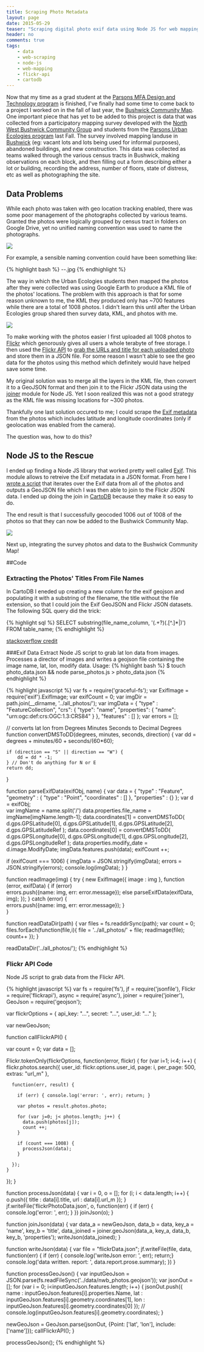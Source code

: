 ```yaml
---
title: Scraping Photo Metadata
layout: page
date: 2015-05-29
teaser: "Scraping digital photo exif data using Node JS for web mapping."
header: no
comments: true
tags: 
    - data 
    - web-scraping 
    - node-js 
    - web-mapping 
    - flickr-api 
    - cartodb
---
```


Now that my time as a grad student at the [Parsons MFA Design and Technology program](http://www.newschool.edu/parsons/mfa-design-technology/) is finished, I've finally had some time to come back to a project I worked on in the fall of last year, the [Bushwick Community Map](http://www.bushwickcommunitymap.org). One important piece that has yet to be added to this project is data that was collected from a participatory mapping survey developed with the [North West Bushwick Community Group](http://www.nwbcommunity.org/) and students from the [Parsons Urban Ecologies program](http://www.newschool.edu/parsons/ms-design-urban-ecology/) last Fall. The survey involved mapping landuse in [Bushwick](http://en.wikipedia.org/wiki/Bushwick,_Brooklyn) (eg: vacant lots and lots being used for informal purposes), abandoned buildings, and new construction. This data was collected as teams walked through the various census tracts in Bushwick, making observations on each block, and then filling out a form describing either a lot or building, recording the address, number of floors, state of distress, etc as well as photographing the site. 

## Data Problems
While each photo was taken with geo location tracking enabled, there was some poor management of the photographs collected by various teams. Granted the photos were logically grouped by census tract in folders on Google Drive, yet no unified naming convention was used to name the photographs. 

![]({{site.urlimg}}photo-naming.png)

For example, a sensible naming convention could have been something like:  

{% highlight bash %}
<building-number>-<street>-<census-tract>.jpg
{% endhighlight %}

The way in which the Urban Ecologies students then mapped the photos after they were collected was using Google Earth to produce a KML file of the photos' locations. The problem with this approach is that for some reason unknown to me, the KML they produced only has ~700 features while there are a total of 1008 photos. I didn't learn this until after the Urban Ecologies group shared then survey data, KML, and photos with me. 

![]({{site.urlimg}}bushwick_photos_qgis.png)

To make working with the photos easier I first uploaded all 1008 photos to [Flickr](https://www.flickr.com/) which genorously gives all users a whole terabyte of free storage. I then used the [Flickr API](https://www.flickr.com/services/api/) to [grab the URLs and title for each uploaded photo](#flickr-api-code) and store them in a JSON file. For some reason I wasn't able to see the geo data for the photos using this method which definitely would have helped save some time. 

My original solution was to merge all the layers in the KML file, then convert it to a GeoJSON format and then join it to the Flickr JSON data using the [joiner](https://www.npmjs.com/package/joiner) module for Node JS. Yet I soon realized this was not a good strategy as the KML file was missing locations for ~300 photos. 

Thankfully one last solution occured to me; I could scrape the [Exif metadata](http://en.wikipedia.org/wiki/Exchangeable_image_file_format) from the photos which includes latitude and longitude coordinates (only if geolocation was enabled from the camera). 

The question was, how to do this?

## Node JS to the Rescue

I ended up finding a Node JS library that worked pretty well called [Exif](https://github.com/gomfunkel/node-exif). This module allows to retreive the Exif metadata in a JSON format. From here I [wrote a script](#exif-data-extract) that iterates over the Exif data from all of the photos and outputs a GeoJSON file which I was then able to join to the Flickr JSON data. I ended up doing the join in [CartoDB](https://cartodb.com/) because they make it so easy to do.

The end result is that I successfully geocoded 1006 out of 1008 of the photos so that they can now be added to the Bushwick Community Map. 

![]({{site.urlimg}}bushwick_final_data_cartodb.png)

Next up, integrating the survey photos and data to the Bushwick Community Map!

##Code
<h3>Extracting the Photos' Titles From File Names</h3>

In CartoDB I eneded up creating a new column for the exif geojson and populating it with a substring of the filename, the title without the file extension, so that I could join the Exif GeoJSON and Flickr JSON datasets.  
The following SQL query did the trick:  

{% highlight sql %}
SELECT substring(file_name_column, '(.+?)(\.[^.]*$|$)') FROM table_name;
{% endhighlight %}

[stackoverflow credit](http://stackoverflow.com/questions/624870/regex-get-filename-without-extension-in-one-shot)


###Exif Data Extract
Node JS script to grab lat lon data from images. Processes a director of images and writes a geojson file containing the image name, lat, lon, modify data. Usage: {% highlight bash %} $ touch photo_data.json && node parse_photos.js > photo_data.json {% endhighlight %}


{% highlight javascript %}
var fs = require('graceful-fs');
var ExifImage = require('exif').ExifImage;
var exifCount = 0;
var imgDir = path.join(__dirname, '../all_photos/');
var imgData = {
                "type" : "FeatureCollection",
                "crs": {
                  "type": "name",
                  "properties": {
                    "name": "urn:ogc:def:crs:OGC:1.3:CRS84"
                    }
                  },
                "features" : []
              };
var errors = [];

// converts lat lon from Degrees Minutes Seconds to Decimal Degrees
function convertDMSToDD(degrees, minutes, seconds, direction) {
    var dd = degrees + minutes/60 + seconds/(60*60);

    if (direction == "S" || direction == "W") {
        dd = dd * -1;
    } // Don't do anything for N or E
    return dd;
}

function parseExifData(exifObj, name) {
  var data = {
                "type" : "Feature",
                "geometry" : {
                  "type" : "Point",
                  "coordinates" : []
                },
                "properties" : {}
              };
  var d = exifObj;  
  var imgName = name.split('/')
  data.properties.file_name = imgName[imgName.length-1];
  data.coordinates[1] = convertDMSToDD(
                            d.gps.GPSLatitude[0],
                            d.gps.GPSLatitude[1],
                            d.gps.GPSLatitude[2],
                            d.gps.GPSLatitudeRef
                            );
  data.coordinates[0] = convertDMSToDD(
                            d.gps.GPSLongitude[0],
                            d.gps.GPSLongitude[1],
                            d.gps.GPSLongitude[2],
                            d.gps.GPSLongitudeRef
                            );
  data.properties.modify_date = d.image.ModifyDate;
  imgData.features.push(data);
  exifCount ++;

  if (exifCount === 1006) {
    imgData = JSON.stringify(imgData);
    errors = JSON.stringify(errors);
    console.log(imgData);
  }
}

function readImage(img) {
  try {
      new ExifImage({ image : img }, function (error, exifData) {
          if (error)            
            errors.push({name: img, err: error.message});
          else
            parseExifData(exifData, img);
      });
  } catch (error) {      
      errors.push({name: img, err: error.message});
  }  
}

function readDataDir(path) {
  var files = fs.readdirSync(path);
  var count = 0;
  files.forEach(function(file,i){
    file = '../all_photos/' + file;
    readImage(file);
    count++
  });
}

readDataDir('../all_photos/');
{% endhighlight %}

### Flickr API Code
Node JS script to grab data from the Flickr API.

{% highlight javascript %}
var fs = require('fs'),
      jf = require('jsonfile'),
      Flickr = require('flickrapi'),
      async = require('async'),
      joiner = require('joiner'),
      GeoJson = require('geojson');

var flickrOptions = {
      api_key: "...",
      secret: "...",
      user_id: "..."
    };

var newGeoJson;

function callFlickrAPI() {

  var count = 0;
  var data = [];

  Flickr.tokenOnly(flickrOptions, function(error, flickr) {
    for (var i=1; i<4; i++) {
      flickr.photos.search({
        user_id: flickr.options.user_id,
        page: i,
        per_page: 500,
        extras: "url_m"
      }, 

      function(err, result) {
        
        if (err) { console.log('error: ', err); return; }              
        
        var photos = result.photos.photo;

        for (var j=0; j< photos.length; j++) {
          data.push(photos[j]);
          count ++;
        }

        if (count === 1008) {
          processJson(data);
        }        

      });  
    }      
  });
}

function processJson(data) {
  var i = 0,
        o = [];
  for (i; i < data.length; i++) {
    o.push({
      title : data[i].title,
      url : data[i].url_m
    });
  }
  jf.writeFile('flickrPhotoData.json', o, function(err) {
    if (err) { console.log('error: ', err); }
  })
  joinJson(o);
}

function joinJson(data) {
  var data_a = newGeoJson,
        data_b = data,
        key_a = 'name',
        key_b = 'title',
        data_joined = joiner.geoJson(data_a, key_a, data_b, key_b, 'properties');
  writeJson(data_joined);
}

function writeJson(data) {
  var file = "flickrData.json";
  jf.writeFile(file, data, function(err) {
    if (err) { console.log('writeJson error: ', err); return;}
    console.log('data written. report: ', data.report.prose.summary);
  })
}

function processGeoJson() {
  var inputGeoJson = JSON.parse(fs.readFileSync('../data/nwb_photos.geojson'));
  var jsonOut = [];
  for (var i = 0; i<inputGeoJson.features.length; i++) {
    jsonOut.push({
      name : inputGeoJson.features[i].properties.Name,
      lat : inputGeoJson.features[i].geometry.coordinates[1],
      lon : inputGeoJson.features[i].geometry.coordinates[0]
    });
    // console.log(inputGeoJson.features[i].geometry.coordinates);
  }
  
  newGeoJson = GeoJson.parse(jsonOut, {Point: ['lat', 'lon'], include: ['name']});
  callFlickrAPI();
}

processGeoJson();
{% endhighlight %}